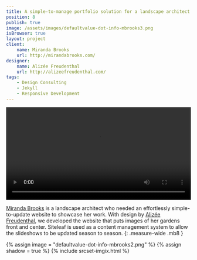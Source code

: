 ```yaml
---
title: A simple-to-manage portfolio solution for a landscape architect.
position: 8
publish: true
image: /assets/images/defaultvalue-dot-info-mbrooks3.png
isBrowser: true
layout: project
client:
    name: Miranda Brooks
    url: http://mirandabrooks.com/
designer:
    name: Alizée Freudenthal
    url: http://alizeefreudenthal.com/
tags:
    - Design Consulting
    - Jekyll
    - Responsive Development
---
```


<video autoplay="autoplay" loop="loop" width="100%" class="shadow">
  <source src="/assets/images/defaultvalue-dot-info-mbrooks1.mp4" type="video/mp4" />
</video>

[Miranda Brooks](http://mirandabrooks.com/) is a landscape architect who needed an effortlessly simple-to-update website to showcase her work. With design by [Alizée Freudenthal](http://alizeefreudenthal.com/), we developed the website that puts images of her gardens front and center. Siteleaf is used as a content management system to allow the slideshows to be updated season to season.
{: .measure-wide .mb8 }

{% assign image = "defaultvalue-dot-info-mbrooks2.png" %} {% assign shadow = true %} {% include srcset-imgix.html %}
